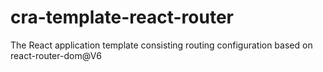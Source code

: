 # cra-template-react-router
The React application template consisting routing configuration based on react-router-dom@V6


